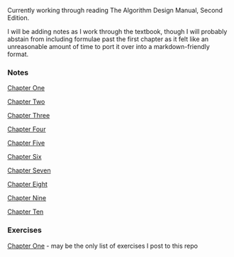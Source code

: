 Currently working through reading The Algorithm Design Manual, Second Edition.

I will be adding notes as I work through the textbook, though I will probably abstain from including formulae past the first chapter as it felt like an unreasonable amount of time to port it over into a markdown-friendly format.

### Notes

[Chapter One](./Chapter%201/Chapter_1.md)

[Chapter Two](./Chapter%202/Chapter-2.md)

[Chapter Three](./Chapter%203/Chapter-3.md)

[Chapter Four](./Chapter%204/Chapter-4.md)

[Chapter Five](./Chapter%205/Chapter-5.md)

[Chapter Six](./Chapter%206/Chapter-6.md)

[Chapter Seven](./Chapter%207/Chapter-7.md)

[Chapter Eight](./Chapter%208/Chapter-8.md)

[Chapter Nine](./Chapter%209/Chapter-9.md)

[Chapter Ten](./Chapter%2010/Chapter-10.md)

### Exercises

[Chapter One](./Chapter%201/Exercises.md) - may be the only list of exercises I post to this repo
